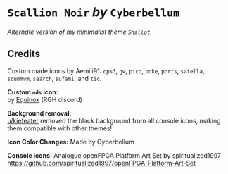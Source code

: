 # `Scallion Noir` *by* `Cyberbellum`

*Alternate version of my minimalist theme `Shallot`.*

## Credits

Custom made icons by Aemiii91:
`cps3`, `gw`, `pico`, `poke`, `ports`, `satella`, `scummvm`, `search`, `sufami`, and `tic`.

**Custom `nds` icon:**  
by <u>Equinox</u> (RGH discord)

**Background removal:**  
[u/kiefeater](https://www.reddit.com/r/MiyooMini/comments/1czvnqz/true_png_images_of_analogue_icons_by/) removed the black background from all console icons, making them compatible with other themes!

**Icon Color Changes:** 
Made by Cyberbellum

**Console icons:** Analogue openFPGA Platform Art Set by spiritualized1997  
https://github.com/spiritualized1997/openFPGA-Platform-Art-Set
